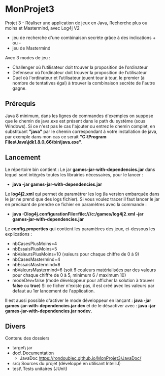 # MonProjet3
Projet 3 - Réaliser une application de jeux en Java, Recherche plus ou moins et Mastermind, avec Log4j V2

* jeu de recherche d'une combinaison secrète grâce à des indications + ou -
* jeu de Mastermind

Avec 3 modes de jeu :
* Challenger où l’utilisateur doit trouver la proposition de l’ordinateur
* Défenseur où l’ordinateur doit trouver la proposition de l’utilisateur
* Duel où l'ordinateur et l’utilisateur jouent tour à tour, le premier (à nombre de tentatives égal) à trouver la combinaison secrète de l'autre gagne.

## Prérequis
Java 8 minimum, dans les lignes de commandes d'exemples on suppose que le chemin de java.exe est présent dans le path du système (sous Windows). Si ce n'est pas le cas l'ajouter ou entrez le chemin complet, en substituant <b>"java"</b> par le chemin correspondant à votre installation de java, par exemple dans mon cas ce serait <b>"C:\Program Files\Java\jdk1.8.0_66\bin\java.exe"</b>.

## Lancement
Le répertoire bin contient :
Le jar <b>games-jar-with-dependencies.jar</b> dans lequel sont intégrés toutes les librairies nécessaires, pour le lancer :
* <b>java -jar games-jar-with-dependencies.jar</b>

Le <b>log4j2.xml</b> qui permet de paramétrer les log (la version embarquée dans le jar ne prend que des logs fichier). Si vous voulez tracer il faut lancer le jar en précisant de prendre ce fichier en paramètres avec la commande :

* <b>java -Dlog4j.configurationFile=file:///c:/games/log4j2.xml -jar games-jar-with-dependencies.jar</b>

Le <b>config.properties</b> qui contient les paramètres des jeux, ci-dessous les explications :
* nbCasesPlusMoins=4
* nbEssaisPlusMoins=5
* nbValeursPlusMoins=10 (valeurs pour chaque chiffre de 0 à 9)
* nbCasesMastermind=4
* nbEssaisMastermind=8
* nbValeursMastermind=6 (soit 6 couleurs matérialisées par des valeurs pour chaque chiffre de 0 à 5, minimum 6 / maximum 10)
* modeDev=false (mode développeur pour afficher la solution à trouver <b>false</b> ou <b>true</b>)
Si ce ficher n'existe pas, il est créé avec les valeurs par defaut au 1er lancement de l'application.

Il est aussi possible d'activer le mode développeur en lançant : <b>java -jar games-jar-with-dependencies.jar dev </b> et de le désactiver avec : <b>java -jar games-jar-with-dependencies.jar nodev</b>.

## Divers
Contenu des dossiers
* target\ jar
* doc\ Documentation 
  + JavaDoc https://rondoublec.github.io/MonProjet3/JavaDoc/
* src\ Sources du projet (développé en utilisant IntelliJ)
* test\ Tests unitaires (JUnit)

